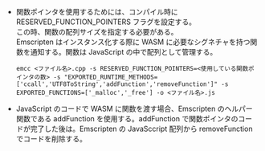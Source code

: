 - 関数ポインタを使用するためには、コンパイル時に RESERVED_FUNCTION_POINTERS フラグを設定する。  
  この時、関数の配列サイズを指定する必要がある。  
  Emscripten はインスタンス化する際に WASM に必要なシグネチャを持つ関数を通知する。関数は JavaScript の中で配列として管理する。

  ```
  emcc <ファイル名>.cpp -s RESERVED_FUNCTION_POINTERS=<使用している関数ポインタの数> -s "EXPORTED_RUNTIME_METHODS=['ccall','UTF8ToString','addFunction','removeFunction']" -s EXPORTED_FUNCTIONS=['_malloc','_free'] -o <ファイル名>.js
  ```

* JavaScript のコードで WASM に関数を渡す場合、Emscripten のヘルパー関数である addFunction を使用する。addFunction で関数ポインタのコードが完了した後は。Emscripten の JavaSccript 配列から removeFunction でコードを削除する。

